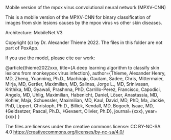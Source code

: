 Mobile version of the mpox virus convolutional neural network (MPXV-CNN)

This is a mobile version of the MPXV-CNN for binary classification of images from skin lesions causes by the mpox virus vs other skin diseases.

Architecture: MobileNet V3

Copyright (c) by Dr. Alexander Thieme 2022. The files in this folder are not part of PoxApp.

If you use the model, please cite our work:

@article{thieme2022xxx,
  title={A deep learning algorithm to classify skin lesions from monkeypox virus infection},
  author={Thieme, Alexander Henry, MD, Zheng, Yuanning, Ph.D., Machiraju, Gautam, Sadee, Chris, Mittermaier, Mirja, MD, Gertler, Maximilian, MD, Salinas, Jorge L., MD, Srinivasan, Krithika, MD, Gyawali, Prashnna, PhD, Carrillo-Perez, Francisco, Capodici, Angelo, MD, Uhlig, Maximilian, Habenicht, Daniel, Löser, Anastassia, MD, Kohler, Maja, Schuessler, Maximilian, MD, Kaul, David, MD, PhD, Ma, Jackie, PhD, Lippert, Christoph, Ph.D., Billick, Kendall, MD, Bogoch, Isaac, MD, ‡Geldsetzer, Pascal, Ph.D., ‡Gevaert, Olivier, Ph.D},
  journal={xxx},
  year={xxx}
}

The files are licenses under the creative commons license: CC BY-NC-SA 4.0
https://creativecommons.org/licenses/by-nc-sa/4.0/
